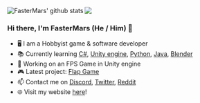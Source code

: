 <a href="https://github.com/FasterMars?tab=repositories"><img align="left" src="https://github-readme-stats.vercel.app/api?username=fastermars&show_icons=true&include_all_commits=true&theme=buefy&hide_border=true" alt="FasterMars' github stats" /></a> 

<a href="https://github.com/FasterMars?tab=repositories"><img align="center" src="https://github-readme-stats.vercel.app/api/top-langs/?username=fastermars&layout=compact&theme=buefy&hide_border=true" /></a>
### Hi there, I'm FasterMars (He / Him) 👋

- 🖥 I am a Hobbyist game & software developer
- 📚 Currently learning [C#](https://docs.microsoft.com/en-us/dotnet/csharp/), [Unity engine](https://unity.com/), [Python](https://python.org/), [Java](https://java.com/), [Blender](https://blender.org/)
- 👜 Working on an FPS Game in Unity engine
- 🎮 Latest project: [Flap Game](https://Github.com/FasterMars/Flap/)
- 📫 Contact me on [Discord](https://discord.com/users/748804344765349929), [Twitter](https://twitter.com/FasterMars), [Reddit](https://www.reddit.com/user/SaltedCoffee9065)
- 🌐 Visit my website [here](https://fastermars.github.io/fastermars-website/)!
